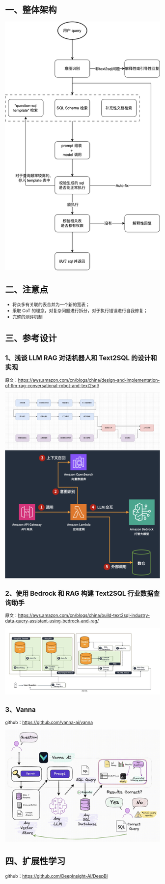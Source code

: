 # 一、整体架构

<img src="../../pics/llm/llm_47.png">

# 二、注意点

- 将众多有关联的表合并为一个新的宽表；
- 采取 CoT 的理念，对复杂问题进行拆分，对于执行错误进行自我修复；
- 完整的测评机制



# 三、参考设计

## 1、浅谈 LLM RAG 对话机器人和 Text2SQL 的设计和实现

原文：https://aws.amazon.com/cn/blogs/china/design-and-implementation-of-llm-rag-conversational-robot-and-text2sql/

<img src="../../pics/llm/llm_48.jpg">

<img src="../../pics/llm/llm_49.png">

## 2、使用 Bedrock 和 RAG 构建 Text2SQL 行业数据查询助手

原文：https://aws.amazon.com/cn/blogs/china/build-text2sql-industry-data-query-assistant-using-bedrock-and-rag/

<img src="../../pics/llm/llm_50.jpg">

## 3、Vanna

github：https://github.com/vanna-ai/vanna

<img src="../../pics/llm/llm_51.png">

# 四、扩展性学习

github：https://github.com/DeepInsight-AI/DeepBI